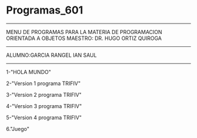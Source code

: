 # Programas_601
_______________________________________________________________________________
MENU DE PROGRAMAS PARA LA MATERIA DE PROGRAMACION ORIENTADA A OBJETOS
MAESTRO: DR. HUGO ORTIZ QUIROGA
_______________________________________________________________________________
ALUMNO:GARCIA RANGEL IAN SAUL
_______________________________________________________________________________
1-"HOLA MUNDO"

2-"Version 1 programa TRIFIV"

3-"Version 2 programa TRIFIV"

4-"Version 3 programa TRIFIV"

5-"Version 4 programa TRIFIV"

6."Juego"
